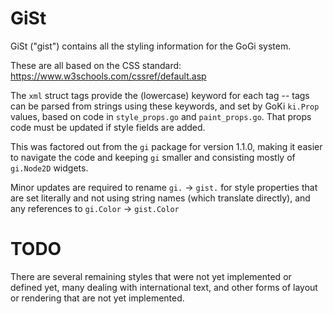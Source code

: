 # GiSt

GiSt ("gist") contains all the styling information for the GoGi system.

These are all based on the CSS standard: https://www.w3schools.com/cssref/default.asp

The `xml` struct tags provide the (lowercase) keyword for each tag -- tags can be parsed from strings using these keywords, and set by GoKi `ki.Prop` values, based on code in `style_props.go` and `paint_props.go`.  That props code must be updated if style fields are added.

This was factored out from the `gi` package for version 1.1.0, making it easier to navigate the code and keeping `gi` smaller and consisting mostly of `gi.Node2D` widgets.

Minor updates are required to rename `gi.` -> `gist.` for style properties that are set literally and not using string names (which translate directly), and any references to `gi.Color` -> `gist.Color`

# TODO

There are several remaining styles that were not yet implemented or defined yet, many dealing with international text, and other forms of layout or rendering that are not yet implemented.


